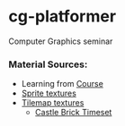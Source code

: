 # cg-platformer
Computer Graphics seminar

### Material Sources:
 - Learning from [Course](https://www.youtube.com/playlist?list=PLQl2eWiUO8_KwIEBy5PfaZCT2yEi2J7Ew)
 - [Sprite textures](https://pixelfrog-assets.itch.io/tiny-swords)
 - [Tilemap textures](https://tornioduva.itch.io/tornioduvas-underground-catacomb-tilemap)
    - [Castle Brick Timeset](https://jordon-games.itch.io/castle-stone-tileset)
